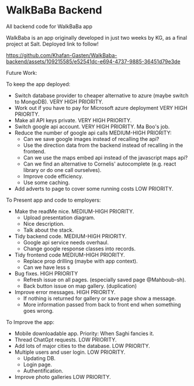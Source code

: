 # WalkBaBa Backend

All backend code for WalkBaBa app

WalkBaba is an app originally developed in just two weeks by KG, as a final project at Salt. Deployed link to follow!

https://github.com/Khafan-Gasten/WalkBaba-backend/assets/109215585/e52541dc-e694-4737-9885-36451d79e3de

Future Work:

To keep the app deployed: 
- Switch database provider to cheaper alternative to azure (maybe switch to MongoDB). VERY HIGH PRIORITY.
- Work out if you have to pay for Microsoft azure deployment VERY HIGH PRIORITY. 
- Make all API keys private. VERY HIGH PRIORITY.
- Switch google api account. VERY HIGH PRIORITY. Ma Boo's job.
- Reduce the number of google api calls MEDIUM-HIGH PRIORITY:
  - Can we save google images instead of recalling the api?
  - Use the direction data from the backend instead of recalling in the frontend.
  - Can we use the maps embed api instead of the javascript maps api?
  - Can we find an alternative to Cornelis' autocomplete (e.g. react library or do one call ourselves).
  - Improve code efficiency.
  - Use some caching.
- Add adverts to page to cover some running costs LOW PRIORITY.

To Present app and code to employers:
- Make the readMe nice. MEDIUM-HIGH PRIORITY.
  - Upload presentation diagram.
  - Nice description.
  - Talk about the stack. 
- Tidy backend code. MEDIUM-HIGH PRIORITY.
  - Google api service needs overhaul.
  - Change google response classes into records. 
- Tidy frontend code MEDIUM-HIGH PRIORITY.
  - Replace prop drilling (maybe with app context).
  - Can we have less </div>s 
- Bug fixes. HIGH PRIORITY
  - Refresh issue on all pages. (especially saved page @Mahboub-sh).
  - Back button issue on map gallery. (duplication)
- Improve error messages. HIGH PRIORITY.
  - If nothing is returned for gallery or save page show a message.
  - More information passed from back to front end when something goes wrong.

To Improve the app:

- Mobile downloadable app. Priority: When Saghi fancies it.
- Thread ChatGpt requests. LOW PRIORITY.
- Add lots of major cities to the database. LOW PRIORITY.
- Multiple users and user login. LOW PRIORITY.
  - Updating DB.
  - Login page.
  - Authentification.
- Improve photo galleries LOW PRIORITY.
 
